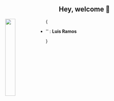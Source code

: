 <h2 align='center'> Hey, welcome 👋</h2>

<img align='left' src='https://octodex.github.com/images/linktocat.jpg' width='25%'>

{
* '' : **Luis Ramos**

}
